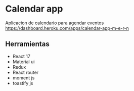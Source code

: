 # Calendar app
Aplicacion de calendario para agendar eventos 
https://dashboard.heroku.com/apps/calendar-app-m-e-r-n

## Herramientas
+ React 17
+ Material ui
+ Redux
+ React router
+ moment js
+ toastify js
